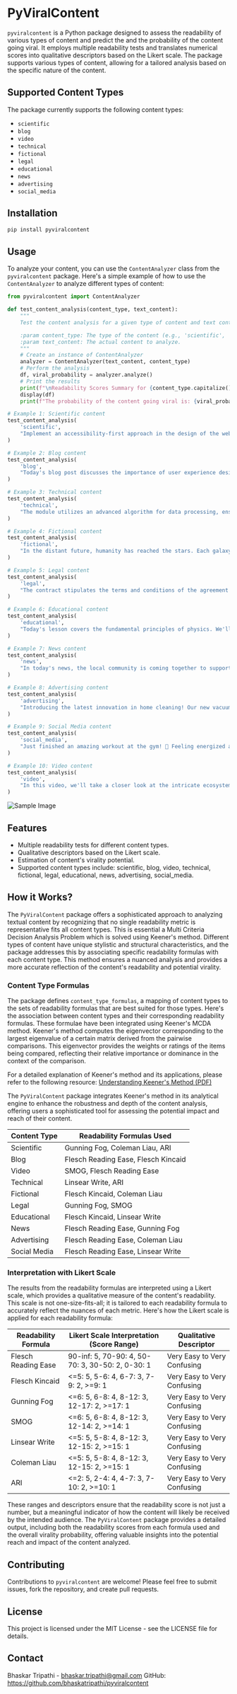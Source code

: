 # PyViralContent

`pyviralcontent` is a Python package designed to assess the readability of various types of content and predict the and the probability of the content going viral. It employs multiple readability tests and translates numerical scores into qualitative descriptors based on the Likert scale. The package supports various types of content, allowing for a tailored analysis based on the specific nature of the content.

## Supported Content Types

The package currently supports the following content types:

- `scientific`
- `blog`
- `video`
- `technical`
- `fictional`
- `legal`
- `educational`
- `news`
- `advertising`
- `social_media`

## Installation

```bash
pip install pyviralcontent
```

## Usage
To analyze your content, you can use the `ContentAnalyzer` class from the `pyviralcontent` package. Here's a simple example of how to use the `ContentAnalyzer` to analyze different types of content:


```python
from pyviralcontent import ContentAnalyzer

def test_content_analysis(content_type, text_content):
    """
    Test the content analysis for a given type of content and text content.

    :param content_type: The type of the content (e.g., 'scientific', 'blog', etc.).
    :param text_content: The actual content to analyze.
    """
    # Create an instance of ContentAnalyzer
    analyzer = ContentAnalyzer(text_content, content_type)
    # Perform the analysis
    df, viral_probability = analyzer.analyze()
    # Print the results
    print(f"\nReadability Scores Summary for {content_type.capitalize()} Content:")
    display(df)
    print(f"The probability of the content going viral is: {viral_probability * 100:.2f}%")

# Example 1: Scientific content
test_content_analysis(
    'scientific',
    "Implement an accessibility-first approach in the design of the website. This includes: • High-contrast visuals for low-vision users. • Text-to-speech functionality for all text, including product descriptions and checkout processes.• Easy keyboard navigation for those unable to use a mouse."
)

# Example 2: Blog content
test_content_analysis(
    'blog',
    "Today's blog post discusses the importance of user experience design. A good design ensures that users find joy and satisfaction in the interaction with the product, making it an essential aspect of product development."
)

# Example 3: Technical content
test_content_analysis(
    'technical',
    "The module utilizes an advanced algorithm for data processing, ensuring high performance and reliability. It's optimized for multi-threaded environments, offering significant improvements in processing speed and efficiency."
)

# Example 4: Fictional content
test_content_analysis(
    'fictional',
    "In the distant future, humanity has reached the stars. Each galaxy is a new frontier, and every planet a new adventure. Join our heroes as they navigate through cosmic dangers and discover the mysteries of the universe."
)

# Example 5: Legal content
test_content_analysis(
    'legal',
    "The contract stipulates the terms and conditions of the agreement and is legally binding to both parties involved. It outlines the responsibilities, duties, and liabilities in clear, unambiguous language to prevent any misunderstandings."
)

# Example 6: Educational content
test_content_analysis(
    'educational',
    "Today's lesson covers the fundamental principles of physics. We'll explore Newton's laws of motion, the concept of gravity, and the principles of energy and momentum. Each concept will be demonstrated with real-life examples and interactive experiments."
)

# Example 7: News content
test_content_analysis(
    'news',
    "In today's news, the local community is coming together to support the annual food drive. Last year's drive helped over a thousand families, and this year the organizers hope to double that number with the help of generous donations and volunteer work."
)

# Example 8: Advertising content
test_content_analysis(
    'advertising',
    "Introducing the latest innovation in home cleaning! Our new vacuum cleaner is equipped with advanced technology to clean your home efficiently and effortlessly. Say goodbye to dust and hello to spotless floors!"
)

# Example 9: Social Media content
test_content_analysis(
    'social_media',
    "Just finished an amazing workout at the gym! 💪 Feeling energized and ready to take on the day. Remember, a healthy lifestyle is not just a goal, it's a way of living. #FitnessGoals #HealthyLiving"
)

# Example 10: Video content
test_content_analysis(
    'video',
    "In this video, we'll take a closer look at the intricate ecosystem of the Amazon rainforest. Discover the diverse species that call it home, and learn about the critical role it plays in our planet's climate system."
)
```
![Sample Image](https://github.com/bhaskatripathi/pyviralcontent/blob/main/Sample.JPG?raw=true)

## Features

- Multiple readability tests for different content types.
- Qualitative descriptors based on the Likert scale.
- Estimation of content's virality potential.
- Supported content types include: scientific, blog, video, technical, fictional, legal, educational, news, advertising, social_media.

## How it Works?

The `PyViralContent` package offers a sophisticated approach to analyzing textual content by recognizing that no single readability metric is representative fits all content types. This is essential a Multi Criteria Decision Analysis Problem which is solved using Keener's method. Different types of content have unique stylistic and structural characteristics, and the package addresses this by associating specific readability formulas with each content type. This method ensures a nuanced analysis and provides a more accurate reflection of the content's readability and potential virality.

### Content Type Formulas

The package defines `content_type_formulas`, a mapping of content types to the sets of readability formulas that are best suited for those types. Here's the association between content types and their corresponding readability formulas. These formulae have been integrated using Keener's MCDA method. Keener's method computes the eigenvector corresponding to the largest eigenvalue of a certain matrix derived from the pairwise comparisons. This eigenvector provides the weights or ratings of the items being compared, reflecting their relative importance or dominance in the context of the comparison.

For a detailed explanation of Keener's method and its applications, please refer to the following resource:
[Understanding Keener's Method (PDF)](https://www.dcs.bbk.ac.uk/~ale/dsta+dsat/dsta+dsat-3/lm-ch3-keener.pdf)

The `PyViralContent` package integrates Keener's method in its analytical engine to enhance the robustness and depth of the content analysis, offering users a sophisticated tool for assessing the potential impact and reach of their content.

| Content Type  | Readability Formulas Used               |
|---------------|-----------------------------------------|
| Scientific    | Gunning Fog, Coleman Liau, ARI          |
| Blog          | Flesch Reading Ease, Flesch Kincaid     |
| Video         | SMOG, Flesch Reading Ease               |
| Technical     | Linsear Write, ARI                      |
| Fictional     | Flesch Kincaid, Coleman Liau            |
| Legal         | Gunning Fog, SMOG                       |
| Educational   | Flesch Kincaid, Linsear Write           |
| News          | Flesch Reading Ease, Gunning Fog        |
| Advertising   | Flesch Reading Ease, Coleman Liau       |
| Social Media  | Flesch Reading Ease, Linsear Write      |

### Interpretation with Likert Scale

The results from the readability formulas are interpreted using a Likert scale, which provides a qualitative measure of the content's readability. This scale is not one-size-fits-all; it is tailored to each readability formula to accurately reflect the nuances of each metric. Here's how the Likert scale is applied for each readability formula:

| Readability Formula     | Likert Scale Interpretation (Score Range)  | Qualitative Descriptor     |
|-------------------------|--------------------------------------------|----------------------------|
| Flesch Reading Ease     | 90-inf: 5, 70-90: 4, 50-70: 3, 30-50: 2, 0-30: 1 | Very Easy to Very Confusing |
| Flesch Kincaid          | <=5: 5, 5-6: 4, 6-7: 3, 7-9: 2, >=9: 1     | Very Easy to Very Confusing |
| Gunning Fog             | <=6: 5, 6-8: 4, 8-12: 3, 12-17: 2, >=17: 1 | Very Easy to Very Confusing |
| SMOG                    | <=6: 5, 6-8: 4, 8-12: 3, 12-14: 2, >=14: 1 | Very Easy to Very Confusing |
| Linsear Write           | <=5: 5, 5-8: 4, 8-12: 3, 12-15: 2, >=15: 1 | Very Easy to Very Confusing |
| Coleman Liau            | <=5: 5, 5-8: 4, 8-12: 3, 12-15: 2, >=15: 1 | Very Easy to Very Confusing |
| ARI                     | <=2: 5, 2-4: 4, 4-7: 3, 7-10: 2, >=10: 1   | Very Easy to Very Confusing |

These ranges and descriptors ensure that the readability score is not just a number, but a meaningful indicator of how the content will likely be received by the intended audience. The `PyViralContent` package provides a detailed output, including both the readability scores from each formula used and the overall virality probability, offering valuable insights into the potential reach and impact of the content analyzed.


## Contributing

Contributions to `pyviralcontent` are welcome! Please feel free to submit issues, fork the repository, and create pull requests.

## License

This project is licensed under the MIT License - see the LICENSE file for details.

## Contact

Bhaskar Tripathi - bhaskar.tripathi@gmail.com
GitHub: https://github.com/bhaskatripathi/pyviralcontent
